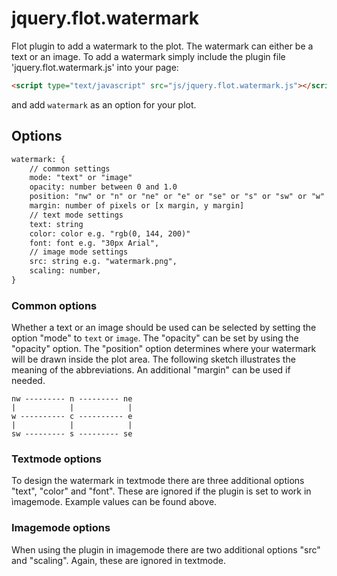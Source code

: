 # jquery.flot.watermark

Flot plugin to add a watermark to the plot. The watermark can either be a text or an image. To add a watermark simply include the plugin file 'jquery.flot.watermark.js' into your page:

```HTML
<script type="text/javascript" src="js/jquery.flot.watermark.js"></script>
```
and add `watermark` as an option for your plot. 

## Options

```HTML
watermark: {
	// common settings
	mode: "text" or "image"
	opacity: number between 0 and 1.0
	position: "nw" or "n" or "ne" or "e" or "se" or "s" or "sw" or "w" or "c"
	margin: number of pixels or [x margin, y margin]
	// text mode settings
	text: string
	color: color e.g. "rgb(0, 144, 200)"
	font: font e.g. "30px Arial",
	// image mode settings
	src: string e.g. "watermark.png",
	scaling: number,
}
```

### Common options
Whether a text or an image should be used can be selected by setting the option "mode" to `text` or `image`. The "opacity" can be set by using the "opacity" option. The "position" option determines where your watermark will be drawn inside the plot area. The following sketch illustrates the meaning of the abbreviations. An additional "margin" can be used if needed.

	nw --------- n --------- ne
	|            |            |
	w ---------- c ---------- e
	|            |            |
	sw --------- s --------- se

### Textmode options
To design the watermark in textmode there are three additional options "text", "color" and "font". These are ignored if the plugin is set to work in ìmagemode. Example values can be found above.

### Imagemode options
When using the plugin in imagemode there are two additional options "src" and "scaling". Again, these are ignored in textmode.